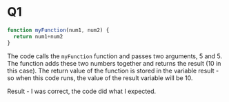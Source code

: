 # Q1

```javascript
function myFunction(num1, num2) {
  return num1+num2
}
```

The code calls the `myFunction` function and passes two arguments, 5 and 5. The function adds these two numbers together and returns the result (10 in this case). The return value of the function is stored in the variable result - so when this code runs, the value of the result variable will be 10.

Result - I was correct, the code did what I expected.